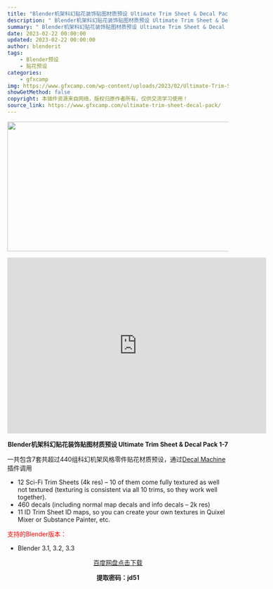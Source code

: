 ```yaml
---
title: "Blender机架科幻贴花装饰贴图材质预设 Ultimate Trim Sheet & Decal Pack 1-7"
description: "﻿ Blender机架科幻贴花装饰贴图材质预设 Ultimate Trim Sheet & Decal Pack 1-7 一共包含7套共超过440组科幻机架风格零件贴花材质预设，通过Decal..."
summary: "﻿ Blender机架科幻贴花装饰贴图材质预设 Ultimate Trim Sheet & Decal Pack 1-7 一共包含7套共超过440组科幻机架风格零件贴花材质预设，通过Decal..."
date: 2023-02-22 00:00:00
updated: 2023-02-22 00:00:00
author: blenderit
tags: 
    - Blender预设
    - 贴花预设
categories:
    - gfxcamp
img: https://www.gfxcamp.com/wp-content/uploads/2023/02/Ultimate-Trim-Sheet-Decal-Pack.jpg
showGetMethod: false
copyright: 本插件资源来自网络，版权归原作者所有，仅供交流学习使用！
source_link: https://www.gfxcamp.com/ultimate-trim-sheet-decal-pack/
---
```

<div><p><img decoding="async" class="aligncenter size-full wp-image-110143" src="https://www.gfxcamp.com/wp-content/uploads/2023/02/Ultimate-Trim-Sheet-Decal-Pack.jpg" data-src="https://www.gfxcamp.com/wp-content/uploads/2023/02/Ultimate-Trim-Sheet-Decal-Pack.jpg" alt="" width="590" height="295" data-srcset="https://www.gfxcamp.com/wp-content/uploads/2023/02/Ultimate-Trim-Sheet-Decal-Pack.jpg 590w, https://www.gfxcamp.com/wp-content/uploads/2023/02/Ultimate-Trim-Sheet-Decal-Pack-150x75.jpg 150w" data-sizes="(max-width: 590px) 100vw, 590px"></p><p style="text-align: center;"><iframe loading="lazy" src="https://player.youku.com/embed/XNTk0NTc2MjU5Ng==" width="590" height="400" frameborder="0" allowfullscreen="allowfullscreen" data-mce-fragment="1"><span data-mce-type="bookmark" style="display: inline-block; width: 0px; overflow: hidden; line-height: 0;" class="mce_SELRES_start">﻿</span></iframe></p><p style="text-align: center;"><strong>Blender机架科幻贴花装饰贴图材质预设 Ultimate Trim Sheet &amp; Decal Pack 1-7</strong></p><p>一共包含7套共超过440组科幻机架风格零件贴花材质预设，通过<a href="https://www.gfxcamp.com/decalmachine-blender/">Decal Machine</a>插件调用</p><ul>
<li>12 Sci-Fi Trim Sheets (4k res) – 10 of them come fully textured as well not textured (texturing is consistent via all 10 trims, so they work well together).</li>
<li>460 decals (including normal map decals and info decals – 2k res)</li>
<li>11 ID Trim Sheet ID maps, so you can create your own textures in Quixel Mixer or Substance Painter, etc.</li>
</ul><p style="text-align: left;"><span style="color: #ff0000;">支持的Blender版本：</span></p><ul>
<li style="text-align: left;">Blender 3.1, 3.2, 3.3</li>
</ul><p style="text-align: center;"><a class="maxbutton-3 maxbutton maxbutton-baidu" target="_blank" rel="noopener" href="https://pan.baidu.com/s/1LbJewLuNuKQ81AtAOvc6vw?pwd=jd51"><span class="mb-text">百度网盘点击下载</span></a></p><p style="text-align: center;"><strong>提取密码：jd51</strong></p></div>